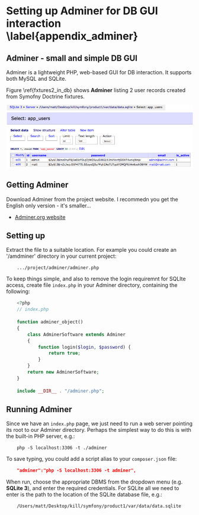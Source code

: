 

# Setting up Adminer for DB GUI interaction \label{appendix_adminer}

## Adminer - small and simple DB GUI

Adminer is a lightweight PHP, web-based GUI for DB interaction. It supports both MySQL and SQLite.

Figure \ref{fxtures2_in_db} shows  **Adminer** listing 2 user records created from Symofny Doctrine fixtures.

![Using CLI to load database fixtures. \label{fxtures2_in_db}](./03_figures/database/11_data_in_db_sm.png)

## Getting Adminer

Download Adminer from the project website. I recommedn you get the English only version - it's smaller...

- [Adminer.org website](https://www.adminer.org/)

## Setting up

Extract the file to a suitable location. For example you could create an '/amdminer' directory in your current project:

```
    .../project/adminer/adminer.php
```

To keep things simple, and also to remove the login requiremnt for SQLIte access, create file `index.php` in your Adminer directory, containing the following:

```php
    <?php
    // index.php

    function adminer_object()
    {
        class AdminerSoftware extends Adminer
        {
            function login($login, $password) {
                return true;
            }
        }
        return new AdminerSoftware;
    }

    include __DIR__ . "/adminer.php";
```

## Running Adminer

Since we have an `index.php` page, we just need to run a web server pointing its root to our Adminer directory. Perhaps the simplest way to do this is with the built-in PHP server, e.g.:

```
    php -S localhost:3306 -t ./adminer
```

To save typing, you could add a script alias to  your `composer.json` file:

```json
    "adminer":"php -S localhost:3306 -t adminer",
```

When run, choose the appropriate DBMS from the dropdown menu (e.g. **SQLite 3**), and enter the required credentials. For SQLite all we need to enter is the path to the location of the SQLite database file, e.g.:

```
    /Users/matt/Desktop/kill/symfony/product1/var/data/data.sqlite
```
